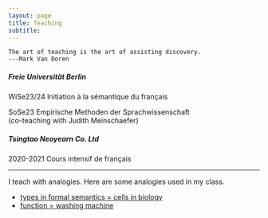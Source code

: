 ```yaml
---
layout: page
title: Teaching
subtitle: 
---
```


```
The art of teaching is the art of assisting discovery.
---Mark Van Doren
```



##### Freie Universität Berlin

WiSe23/24 Initiation à la sémantique du français


SoSe23 Empirische Methoden der Sprachwissenschaft \
(co-teaching with Judith Meinschaefer)

##### Tsingtao Neoyearn Co. Ltd

2020-2021 Cours intensif de français

--------------------------------------

I teach with analogies. Here are some analogies used in my class.

* [types in formal semantics = cells in biology](https://github.com/guo-jia-qi/guo-jia-qi.github.io/blob/master/assets/img/type1.png)
* [function = washing machine](https://github.com/guo-jia-qi/guo-jia-qi.github.io/blob/master/assets/img/type2.png)
